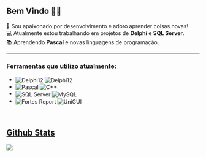 ## Bem Vindo 👋😁

🌟 Sou apaixonado por desenvolvimento e adoro aprender coisas novas!  
💻 Atualmente estou trabalhando em projetos de **Delphi** e **SQL Server**.  
📚 Aprendendo **Pascal** e novas linguagens de programação.

---

### Ferramentas que utilizo atualmente:
- <div style="display: inline_block">
    <img align="center" alt="Delphi12" src="https://img.shields.io/badge/Delphi-CC342D?style=for-the-badge&logo=delphi&logoColor=white" />
    <img align="center" alt="Delphi12" src="https://img.shields.io/badge/Visual%20Studio-683BFF?style=for-the-badge" />
    
- <div style="display: inline_block">
    <img align="center" alt="Pascal" src="https://img.shields.io/badge/Pascal-yellow?style=for-the-badge&logo=delphi&logoColor=white" />
    <img align="center" alt="C++" src="https://img.shields.io/badge/C++-00599C?style=for-the-badge&logo=cplusplus&logoColor=white" />

- <div style="display: inline_block">
    <img align="center" alt="SQL Server" src="https://img.shields.io/badge/SQL%20Server-blue?style=for-the-badge&logo=microsoftsqlserver&logoColor=white" />
    <img align="center" alt="MySQL" src="https://img.shields.io/badge/MySQL-blue?style=for-the-badge&logo=mysql&logoColor=white" />

- <div style="display: inline_block">
    <img align="center" alt="Fortes Report" src="https://img.shields.io/badge/Fortes%20Report-CC342D?style=for-the-badge&logo=radstudio&logoColor=white" />
    <img align="center" alt="UniGUI" src="https://img.shields.io/badge/UniGUI-CC342D?style=for-the-badge&logo=radstudio&logoColor=white" />
<br>
<h2 align="left"><u>Github Stats</u></h2>
  <img align="center" src="https://github-readme-streak-stats.herokuapp.com/?user=Wellricio&theme=holi-theme">
  


<!--
**Wellricio/Wellricio** is a ✨ _special_ ✨ repository because its `README.md` (this file) appears on your GitHub profile.

Here are some ideas to get you started:

- 🔭 I’m currently working on ...
- 🌱 I’m currently learning ...
- 👯 I’m looking to collaborate on ...
- 🤔 I’m looking for help with ...
- 💬 Ask me about ...
- 📫 How to reach me: ...
- 😄 Pronouns: ...
- ⚡ Fun fact: ...
-->
